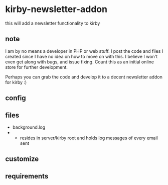 # kirby-newsletter-addon
this will add a newsletter functionality to kirby

## note
I am by no means a developer in PHP or web stuff.
I post the code and files I created since I have no idea on how to move on with this. I believe I won't even get along with bugs, and issue fixing. Count this as an initial online store for further development.

Perhaps you can grab the code and develop it to a decent newsletter addon for kirby :)

## config

## files
- background.log
- - resides in server/kirby root and holds log messages of every email sent

## customize

## requirements
